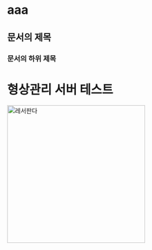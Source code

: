 # aaa
## 문서의 제목
### 문서의 하위 제목
<h1> 형상관리 서버 테스트 </h1>
<img width="319" alt="레서판다" src="https://github.com/KANG-SEOK-JUN/aaa/assets/149656390/c01f8d79-9a58-49d9-8244-fe55e70c9a93">
